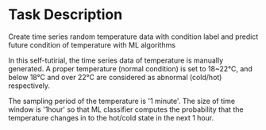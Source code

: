 # Task Description
Create time series random temperature data with condition label and predict future condition of temperature with ML algorithms

In this self-tutirial, the time series data of temperature is manually generated. 
A proper temperature (normal condition) is set to 18~22°C, and below 18°C and over 22°C are considered as abnormal (cold/hot) respectively.

The sampling period of the temperature is '1 minute'. The size of time window is '1hour' 
so that ML classifier computes the probability that the temperature changes in to the hot/cold state in the next 1 hour.

